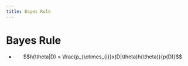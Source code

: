 ```yaml
---
title: Bayes Rule
---
```


# Bayes Rule
- $$h(\theta|D) = \frac{p_{\otimes_{i}}x(D|\theta)h(\theta)}{p(D)}$$


